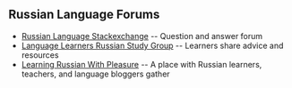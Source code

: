 ## Russian Language Forums
* [Russian Language Stackexchange](https://russian.stackexchange.com/) --
	Question and answer forum
* [Language Learners Russian Study Group](https://forum.language-learners.org/viewtopic.php?f=26&t=5204&hilit=russian) --
	Learners share advice and resources
* [Learning Russian With Pleasure](https://www.facebook.com/groups/russianlanguagefriends/) --
	A place with Russian learners, teachers, and language bloggers gather
